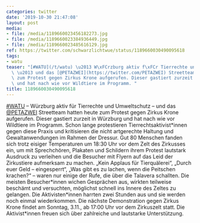 ```yaml
---
categories: twitter
date: '2019-10-30 21:47:08'
layout: post
media:
- file: /media/1189660023456182273.jpg
- file: /media/1189660023384936449.jpg
- file: /media/1189660023485616129.jpg
ref: https://twitter.com/schwarzlichtwue/status/1189660030490095618
tags:
- watu
teaser: "[#WATU](/t/watu) \u2013 W\xFCrzburg aktiv f\xFCr Tierrechte und Umweltschutz\
  \ \u2013 und das [@PETAZWEI](https://twitter.com/PETAZWEI) Streetteam hatten heute\
  \ zum Protest gegen Zirkus Krone aufgerufen. Dieser gastiert zurzeit in W\xFCrzburg\
  \ und hat nach wie vor Wildtiere im Programm. "
title: 1189660030490095618
---
```

[#WATU](/t/watu) – Würzburg aktiv für Tierrechte und Umweltschutz – und das [@PETAZWEI](https://twitter.com/PETAZWEI) Streetteam hatten heute zum Protest gegen Zirkus Krone aufgerufen. Dieser gastiert zurzeit in Würzburg und hat nach wie vor Wildtiere im Programm. 
Schon lange protestieren Tierrechtsaktivist\*innen gegen diese Praxis und kritisieren die nicht artgerechte Haltung und Gewaltanwendungen im Rahmen der Dressur.
Gut 80 Menschen fanden sich trotz eisiger Temperaturen um 18:30 Uhr vor dem Zelt des Zirkusses ein, um mit Sprechchören, Plakaten und Schildern ihrem Protest lautstark Ausdruck zu verleihen und die Besucher mit Flyern auf das Leid der Zirkustiere aufmerksam zu machen.
„Kein Applaus für Tierquälerei“, „Durch euer Geld – eingesperrt“, „Was gibt es zu lachen, wenn die Peitschen krachen?“ – waren nur einige der Rufe, die über die Talavera schallten.
Die meisten Besucher\*innen wichen Gesprächen aus, wirkten teilweise beschämt und versuchten, möglichst schnell ins Innere des Zeltes zu gelangen. Die Aktivisten\*innen harrten zwei Stunden aus und sie werden noch einmal wiederkommen.
Die nächste Demonstration gegen Zirkus Krone findet am Sonntag, 3.11., ab 17:00 Uhr vor dem Zirkuszelt statt. Die Aktivist\*innen freuen sich über zahlreiche und lautstarke Unterstützung.